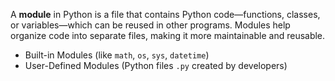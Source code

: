 A **module** in Python is a file that contains Python code—functions, classes, or variables—which can be reused in other programs. Modules help organize code into separate files, making it more maintainable and reusable.
- Built-in Modules (like `math`, `os`, `sys`, `datetime`)
- User-Defined Modules (Python files `.py` created by developers)